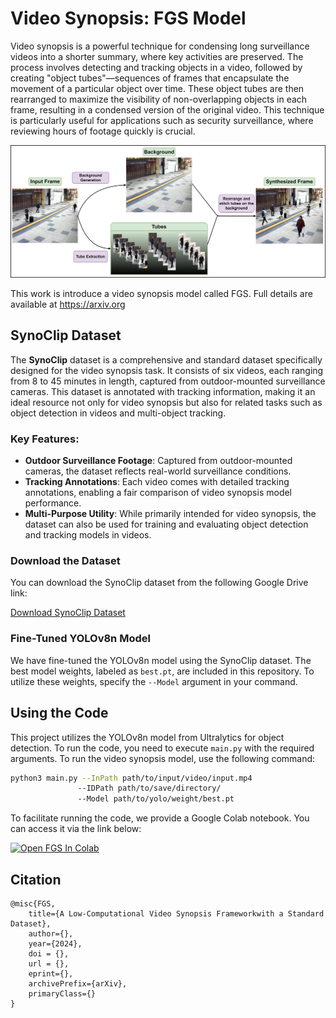 # Video Synopsis: FGS Model

Video synopsis is a powerful technique for condensing long surveillance videos into a shorter summary, where key activities are preserved. The process involves detecting and tracking objects in a video, followed by creating "object tubes"—sequences of frames that encapsulate the movement of a particular object over time. These object tubes are then rearranged to maximize the visibility of non-overlapping objects in each frame, resulting in a condensed version of the original video. This technique is particularly useful for applications such as security surveillance, where reviewing hours of footage quickly is crucial.

![Video Synopsis Framework](Synopsis_Framework.jpg)

This work is introduce a video synopsis model called FGS. Full details are available at https://arxiv.org

## SynoClip Dataset
The **SynoClip** dataset is a comprehensive and standard dataset specifically designed for the video synopsis task. It consists of six videos, each ranging from 8 to 45 minutes in length, captured from outdoor-mounted surveillance cameras. This dataset is annotated with tracking information, making it an ideal resource not only for video synopsis but also for related tasks such as object detection in videos and multi-object tracking.

### Key Features:
- **Outdoor Surveillance Footage**: Captured from outdoor-mounted cameras, the dataset reflects real-world surveillance conditions.
- **Tracking Annotations**: Each video comes with detailed tracking annotations, enabling a fair comparison of video synopsis model performance.
- **Multi-Purpose Utility**: While primarily intended for video synopsis, the dataset can also be used for training and evaluating object detection and tracking models in videos.

### Download the Dataset
You can download the SynoClip dataset from the following Google Drive link:

[Download SynoClip Dataset](#your-google-drive-link-here)

### Fine-Tuned YOLOv8n Model  

We have fine-tuned the YOLOv8n model using the SynoClip dataset. The best model weights, labeled as `best.pt`, are included in this repository. To utilize these weights, specify the `--Model` argument in your command.

## Using the Code

This project utilizes the YOLOv8n model from Ultralytics for object detection. To run the code, you need to execute `main.py` with the required arguments.
To run the video synopsis model, use the following command:

```bash
python3 main.py --InPath path/to/input/video/input.mp4 
               --IDPath path/to/save/directory/ 
               --Model path/to/yolo/weight/best.pt
```
To facilitate running the code, we provide a Google Colab notebook. You can access it via the link below:  

<a href="https://colab.research.google.com/github/Ramtin-ma/VideoSynopsis-FGS/blob/main/FGS.ipynb"><img src="https://colab.research.google.com/assets/colab-badge.svg" alt="Open FGS In Colab"></a>  

## Citation
```
@misc{FGS,
    title={A Low-Computational Video Synopsis Frameworkwith a Standard Dataset},
    author={},
    year={2024},
    doi = {}, 
    url = {}, 
    eprint={},
    archivePrefix={arXiv},
    primaryClass={}
}
```

